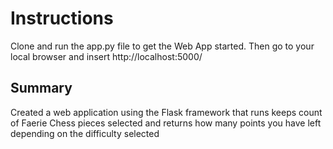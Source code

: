 # Instructions

Clone and run the app.py file to get the Web App started. Then go to your local browser and insert http://localhost:5000/

## Summary

Created a web application using the Flask framework that runs keeps count of Faerie Chess pieces selected and returns how many points you have left depending on the difficulty selected
